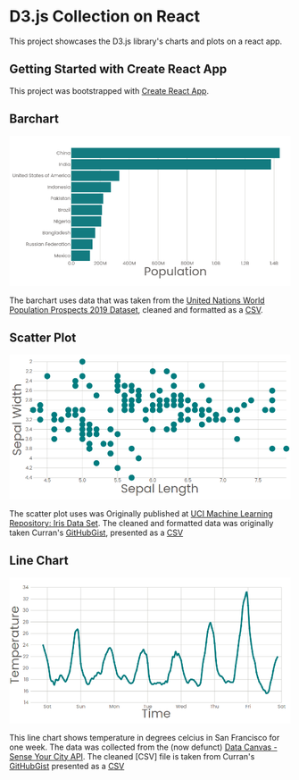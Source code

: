 # D3.js Collection on React

This project showcases the D3.js library's charts and plots on a react app.

## Getting Started with Create React App

This project was bootstrapped with [Create React App](https://github.com/facebook/create-react-app).

## Barchart

![D3.js_Barchart](/public/images/d3_react_%20barchart.png)

The barchart uses data that was taken from the [United Nations World Population Prospects 2019 Dataset](https://population.un.org/wpp/Download/Standard/Population/), cleaned and formatted as a [CSV](https://gist.github.com/0surface/78122e6e1e8b81771376b923f6728e7f).

## Scatter Plot

![D3.js_scatterplot](/public/images/D3.js_scatterplot.png)

The scatter plot uses was Originally published at [UCI Machine Learning Repository: Iris Data Set](https://archive.ics.uci.edu/ml/datasets/Iris). The cleaned and formatted data was originally taken Curran's [GitHubGist](https://gist.github.com/curran/a08a1080b88344b0c8a7), presented as a [CSV](https://gist.github.com/0surface/eea4f7bc5a12967236ecda853f8d370a)

## Line Chart

![D3.js_linechart](/public/images/D3.js_linechart.png)

This line chart shows temperature in degrees celcius in San Francisco for one week. The data was collected from the (now defunct) [Data Canvas - Sense Your City API](http://grayarea.org/initiative/data-canvas-sense-your-city/). The cleaned [CSV] file is taken from Curran's [GitHubGist](https://gist.github.com/curran/90240a6d88bdb1411467b21ea0769029) presented as a [CSV](https://gist.github.com/0surface/e8103ae8478baecd904c57847709f0c0#file-week_temperature_sf-csv)
